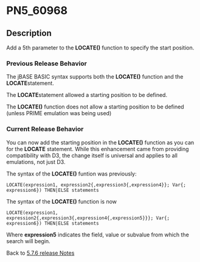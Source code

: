 # PN5_60968

<PageHeader /> 

## Description

Add a 5th parameter to the **LOCATE()** function to specify the start position.

### Previous Release Behavior

The jBASE BASIC syntax supports both the **LOCATE()** function and the **LOCATE**statement.

The **LOCATE**statement allowed a starting position to be defined.

The **LOCATE()** function does not allow a starting position to be defined (unless PRIME emulation was being used)

### Current Release Behavior

You can now add the starting position in the **LOCATE()** function as you can for the **LOCATE** statement. While this enhancement came from providing compatibility with D3, the change itself is universal and applies to all emulations, not just D3.

The syntax of the **LOCATE()** funtion was previously:

```
LOCATE(expression1, expression2{,expression3{,expression4}}; Var{; expression6}) THEN|ELSE statements
```

The syntax of the **LOCATE()** function is now

```
LOCATE(expression1, expression2{,expression3{,expression4{,expression5}}}; Var{; expression6}) THEN|ELSE statements
```

Where **expression5** indicates the field, value or subvalue from which the search will begin.

Back to [5.7.6 release Notes](../jbase-5.7.6-release-notes/README.md)
